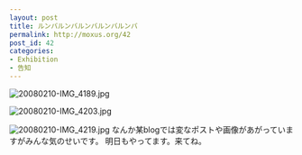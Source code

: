 ```yaml
---
layout: post
title: ルンバルンバルンバルンバルンバ
permalink: http://moxus.org/42
post_id: 42
categories: 
- Exhibition
- 告知
---
```


![20080210-IMG_4189.jpg](http://moxuse.org/blog/media/1/20080210-IMG_4189.jpg)

![20080210-IMG_4203.jpg](http://moxuse.org/blog/media/1/20080210-IMG_4203.jpg)

![20080210-IMG_4219.jpg](http://moxuse.org/blog/media/1/20080210-IMG_4219.jpg)
なんか某blogでは変なポストや画像があがっていますがみんな気のせいです。
明日もやってます。来てね。